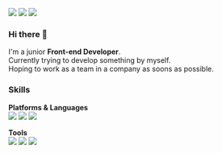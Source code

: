 <img src="https://img.shields.io/badge/Notion-3DDC84?style=flat-square&logo=Android&logoColor=lightgrey&color=yello"/> <img src="https://img.shields.io/badge/deokmin.lee92@gmail.com-3DDC84?style=flat-square&logo=Android&logoColor=red&color=red"/> <img src="https://img.shields.io/badge/Linkedin-3DDC84?style=flat-square&logo=Android&logoColor=blue&color=blue"/>

### Hi there 👋
I'm a junior **Front-end Developer**. <br/>
Currently trying to develop something by myself. <br/>
Hoping to work as a team in a company as soons as possible. <br/>

### Skills 

**Platforms & Languages** <br/>
<img src="https://img.shields.io/badge/Notion-3DDC84?style=flat-square&logo=Android&logoColor=lightgrey&color=yello"/> <img src="https://img.shields.io/badge/deokmin.lee92@gmail.com-3DDC84?style=flat-square&logo=Android&logoColor=red&color=red"/> <img src="https://img.shields.io/badge/Linkedin-3DDC84?style=flat-square&logo=Android&logoColor=blue&color=blue"/>

**Tools** <br/>
<img src="https://img.shields.io/badge/Notion-3DDC84?style=flat-square&logo=Android&logoColor=lightgrey&color=yello"/> <img src="https://img.shields.io/badge/deokmin.lee92@gmail.com-3DDC84?style=flat-square&logo=Android&logoColor=red&color=red"/> <img src="https://img.shields.io/badge/Linkedin-3DDC84?style=flat-square&logo=Android&logoColor=blue&color=blue"/>


<!--

Here are some ideas to get you started:

- 🔭 I’m currently working on my web application (coming soon)
- 🌱 I’m currently learning Sass and React
- 👯 I’m looking to collaborate on ...
- 🤔 I’m looking for help with ...
- 💬 Ask me about ...
- 📫 How to reach me: deokmin.lee92@gmail.com;https://www.linkedin.com/in/deokminlee92/
- ⚡ Fun fact: ...
-->
